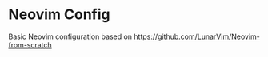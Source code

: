 # Neovim Config

Basic Neovim configuration based on https://github.com/LunarVim/Neovim-from-scratch